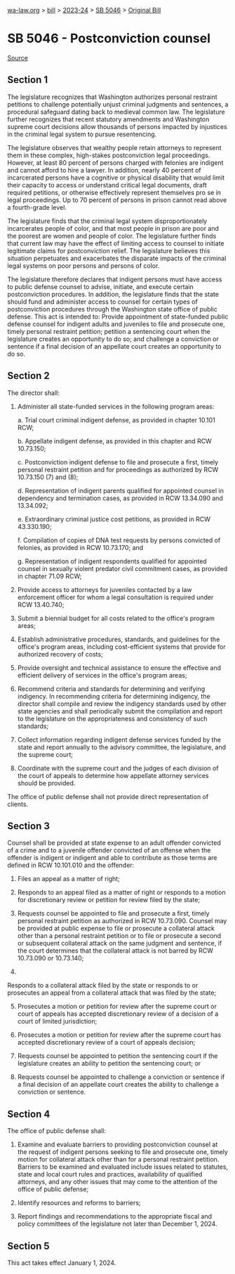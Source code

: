 [wa-law.org](/) > [bill](/bill/) > [2023-24](/bill/2023-24/) > [SB 5046](/bill/2023-24/sb/5046/) > [Original Bill](/bill/2023-24/sb/5046/1/)

# SB 5046 - Postconviction counsel

[Source](http://lawfilesext.leg.wa.gov/biennium/2023-24/Pdf/Bills/Senate%20Bills/5046.pdf)

## Section 1
The legislature recognizes that Washington authorizes personal restraint petitions to challenge potentially unjust criminal judgments and sentences, a procedural safeguard dating back to medieval common law. The legislature further recognizes that recent statutory amendments and Washington supreme court decisions allow thousands of persons impacted by injustices in the criminal legal system to pursue resentencing.

The legislature observes that wealthy people retain attorneys to represent them in these complex, high-stakes postconviction legal proceedings. However, at least 80 percent of persons charged with felonies are indigent and cannot afford to hire a lawyer. In addition, nearly 40 percent of incarcerated persons have a cognitive or physical disability that would limit their capacity to access or understand critical legal documents, draft required petitions, or otherwise effectively represent themselves pro se in legal proceedings. Up to 70 percent of persons in prison cannot read above a fourth-grade level.

The legislature finds that the criminal legal system disproportionately incarcerates people of color, and that most people in prison are poor and the poorest are women and people of color. The legislature further finds that current law may have the effect of limiting access to counsel to initiate legitimate claims for postconviction relief. The legislature believes this situation perpetuates and exacerbates the disparate impacts of the criminal legal systems on poor persons and persons of color.

The legislature therefore declares that indigent persons must have access to public defense counsel to advise, initiate, and execute certain postconviction procedures. In addition, the legislature finds that the state should fund and administer access to counsel for certain types of postconviction procedures through the Washington state office of public defense. This act is intended to: Provide appointment of state-funded public defense counsel for indigent adults and juveniles to file and prosecute one, timely personal restraint petition; petition a sentencing court when the legislature creates an opportunity to do so; and challenge a conviction or sentence if a final decision of an appellate court creates an opportunity to do so.

## Section 2
The director shall:

1. Administer all state-funded services in the following program areas:

    a. Trial court criminal indigent defense, as provided in chapter 10.101 RCW;

    b. Appellate indigent defense, as provided in this chapter and RCW 10.73.150;

    c. Postconviction indigent defense to file and prosecute a first, timely personal restraint petition and for proceedings as authorized by RCW 10.73.150 (7) and (8);

    d. Representation of indigent parents qualified for appointed counsel in dependency and termination cases, as provided in RCW 13.34.090 and 13.34.092;

    e. Extraordinary criminal justice cost petitions, as provided in RCW 43.330.190;

    f. Compilation of copies of DNA test requests by persons convicted of felonies, as provided in RCW 10.73.170; and

    g. Representation of indigent respondents qualified for appointed counsel in sexually violent predator civil commitment cases, as provided in chapter 71.09 RCW;

2. Provide access to attorneys for juveniles contacted by a law enforcement officer for whom a legal consultation is required under RCW 13.40.740;

3. Submit a biennial budget for all costs related to the office's program areas;

4. Establish administrative procedures, standards, and guidelines for the office's program areas, including cost-efficient systems that provide for authorized recovery of costs;

5. Provide oversight and technical assistance to ensure the effective and efficient delivery of services in the office's program areas;

6. Recommend criteria and standards for determining and verifying indigency. In recommending criteria for determining indigency, the director shall compile and review the indigency standards used by other state agencies and shall periodically submit the compilation and report to the legislature on the appropriateness and consistency of such standards;

7. Collect information regarding indigent defense services funded by the state and report annually to the advisory committee, the legislature, and the supreme court;

8. Coordinate with the supreme court and the judges of each division of the court of appeals to determine how appellate attorney services should be provided.

The office of public defense shall not provide direct representation of clients.

## Section 3
Counsel shall be provided at state expense to an adult offender convicted of a crime and to a juvenile offender convicted of an offense when the offender is indigent or indigent and able to contribute as those terms are defined in RCW 10.101.010 and the offender:

1. Files an appeal as a matter of right;

2. Responds to an appeal filed as a matter of right or responds to a motion for discretionary review or petition for review filed by the state;

3. Requests counsel be appointed to file and prosecute a first, timely personal restraint petition as authorized in RCW 10.73.090. Counsel may be provided at public expense to file or prosecute a collateral attack other than a personal restraint petition or to file or prosecute a second or subsequent collateral attack on the same judgment and sentence, if the court determines that the collateral attack is not barred by RCW 10.73.090 or 10.73.140;

4.

Responds to a collateral attack filed by the state or responds to or prosecutes an appeal from a collateral attack that was filed by the state;

5. Prosecutes a motion or petition for review after the supreme court or court of appeals has accepted discretionary review of a decision of a court of limited jurisdiction;

6. Prosecutes a motion or petition for review after the supreme court has accepted discretionary review of a court of appeals decision;

7. Requests counsel be appointed to petition the sentencing court if the legislature creates an ability to petition the sentencing court; or

8. Requests counsel be appointed to challenge a conviction or sentence if a final decision of an appellate court creates the ability to challenge a conviction or sentence.

## Section 4
The office of public defense shall:

1. Examine and evaluate barriers to providing postconviction counsel at the request of indigent persons seeking to file and prosecute one, timely motion for collateral attack other than for a personal restraint petition. Barriers to be examined and evaluated include issues related to statutes, state and local court rules and practices, availability of qualified attorneys, and any other issues that may come to the attention of the office of public defense;

2. Identify resources and reforms to barriers;

3. Report findings and recommendations to the appropriate fiscal and policy committees of the legislature not later than December 1, 2024.

## Section 5
This act takes effect January 1, 2024.
